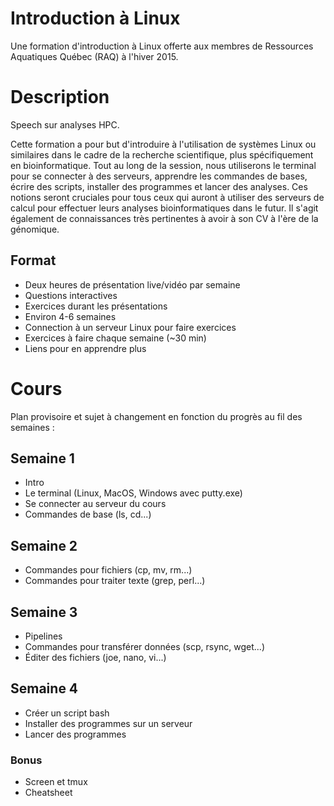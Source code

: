 # Introduction à Linux
Une formation d'introduction à Linux offerte aux membres de Ressources Aquatiques Québec (RAQ) à l'hiver 2015.

# Description
Speech sur analyses HPC.

Cette formation a pour but d'introduire à l'utilisation de systèmes Linux ou similaires dans le cadre de la recherche scientifique, plus spécifiquement en bioinformatique. Tout au long de la session, nous utiliserons le terminal pour se connecter à des serveurs, apprendre les commandes de bases, écrire des scripts, installer des programmes et lancer des analyses. Ces notions seront cruciales pour tous ceux qui auront à utiliser des serveurs de calcul pour effectuer leurs analyses bioinformatiques dans le futur. Il s'agit également de connaissances très pertinentes à avoir à son CV à l'ère de la génomique.

## Format
- Deux heures de présentation live/vidéo par semaine
- Questions interactives
- Exercices durant les présentations
- Environ 4-6 semaines
- Connection à un serveur Linux pour faire exercices
- Exercices à faire chaque semaine (~30 min)
- Liens pour en apprendre plus

# Cours
Plan provisoire et sujet à changement en fonction du progrès au fil des semaines :

## Semaine 1
- Intro
- Le terminal (Linux, MacOS, Windows avec putty.exe)
- Se connecter au serveur du cours
- Commandes de base (ls, cd...)

## Semaine 2
- Commandes pour fichiers (cp, mv, rm...)
- Commandes pour traiter texte (grep, perl...)

## Semaine 3
- Pipelines
- Commandes pour transférer données (scp, rsync, wget...)
- Éditer des fichiers (joe, nano, vi...)

## Semaine 4
- Créer un script bash
- Installer des programmes sur un serveur
- Lancer des programmes

### Bonus
- Screen et tmux
- Cheatsheet

